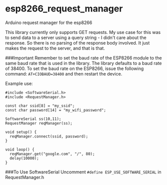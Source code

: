 # esp8266_request_manager
Arduino request manager for the esp8266

This library currently only supports GET requests. My use case for this was to send data to a server using a query string - I didn't care about the response. So there is no parsing of the response body involved. It just makes the request to the server, and that is that.

###Important
Remember to set the baud rate of the ESP8266 module to the same baud rate that is used in the library. The library defaults to a baud rate of 38400. To set the baud rate on the ESP8266, issue the following command: `AT+CIOBAUD=38400` and then restart the device.

Example use:

```
#include <SoftwareSerial.h>
#include <RequestManager.h>

const char ssid[8] = "my_ssid";
const char password[14] = "my_wifi_password";

SoftwareSerial ss(10,11);
RequestManager reqManager(ss);

void setup() {
  reqManager.connect(ssid, password);
}

void loop() {
  reqManager.get("google.com", "/", 80);
  delay(10000);
}
```

###To Use SoftwareSerial
Uncomment `#define ESP_USE_SOFTWARE_SERIAL` in RequestManager.h
